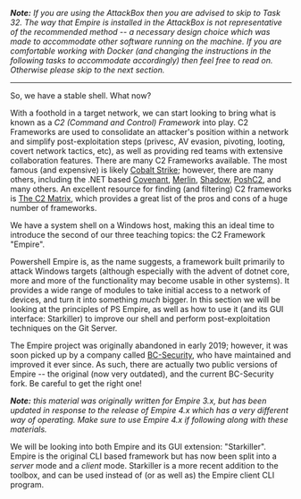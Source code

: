 _**Note:** If you are using the AttackBox then you are advised to skip to Task 32. The way that Empire is installed in the AttackBox is not representative of the recommended method -- a necessary design choice which was made to accommodate other software running on the machine. If you are comfortable working with Docker (and changing the instructions in the following tasks to accommodate accordingly) then feel free to read on. Otherwise please skip to the next section._

---

So, we have a stable shell. What now?

With a foothold in a target network, we can start looking to bring what is known as a _C2 (Command and Control) Framework_ into play. C2 Frameworks are used to consolidate an attacker's position within a network and simplify post-exploitation steps (privesc, AV evasion, pivoting, looting, covert network tactics, etc), as well as providing red teams with extensive collaboration features. There are many C2 Frameworks available. The most famous (and expensive) is likely [Cobalt Strike](https://www.cobaltstrike.com/); however, there are many others, including the .NET based [Covenant](https://github.com/cobbr/Covenant), [Merlin](https://github.com/Ne0nd0g/merlin), [Shadow](https://github.com/bats3c/shad0w), [PoshC2](https://github.com/nettitude/PoshC2), and many others. An excellent resource for finding (and filtering) C2 frameworks is [The C2 Matrix](https://www.thec2matrix.com/), which provides a great list of the pros and cons of a huge number of frameworks.  

We have a system shell on a Windows host, making this an ideal time to introduce the second of our three teaching topics: the C2 Framework "Empire".

Powershell Empire is, as the name suggests, a framework built primarily to attack Windows targets (although especially with the advent of dotnet core, more and more of the functionality may become usable in other systems). It provides a wide range of modules to take initial access to a network of devices, and turn it into something _much_ bigger. In this section we will be looking at the principles of PS Empire, as well as how to use it (and its GUI interface: Starkiller) to improve our shell and perform post-exploitation techniques on the Git Server.

The Empire project was originally abandoned in early 2019; however, it was soon picked up by a company called [BC-Security](https://www.bc-security.org/), who have maintained and improved it ever since. As such, there are actually two public versions of Empire -- the original (now very outdated), and the current BC-Security fork. Be careful to get the right one!

_**Note:** this material was originally written for Empire 3.x, but has been updated in response to the release of Empire 4.x which has a very different way of operating. Make sure to use Empire 4.x if following along with these materials._  

We will be looking into both Empire and its GUI extension: "Starkiller". Empire is the original CLI based framework but has now been split into a _server_ mode and a _client_ mode. Starkiller is a more recent addition to the toolbox, and can be used instead of (or as well as) the Empire client CLI program.

